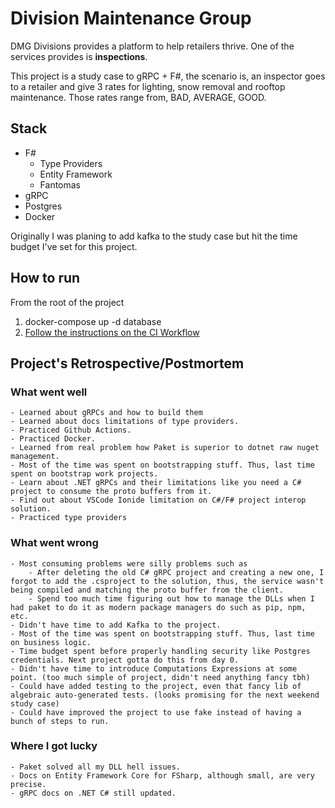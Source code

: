 # Division Maintenance Group

DMG Divisions provides a platform to help retailers thrive.
One of the services provides is **inspections**. 

This project is a study case to gRPC + F#, the scenario is, an inspector goes to a retailer and give 3 rates for lighting, snow removal and rooftop maintenance. Those rates range from, BAD, AVERAGE, GOOD.

## Stack
- F#
    - Type Providers
    - Entity Framework
    - Fantomas
- gRPC
- Postgres
- Docker

Originally I was planing to add kafka to the study case but hit the time budget I've set for this project.

## How to run 

From the root of the project
1. docker-compose up -d database
2. [Follow the instructions on the CI Workflow](https://github.com/Marcos-Costa/dmg/blob/main/.github/workflows/dotnet.yml)

## Project's Retrospective/Postmortem

### What went well
    - Learned about gRPCs and how to build them
    - Learned about docs limitations of type providers.
    - Practiced Github Actions.
    - Practiced Docker.
    - Learned from real problem how Paket is superior to dotnet raw nuget management.
    - Most of the time was spent on bootstrapping stuff. Thus, last time spent on bootstrap work projects.
    - Learn about .NET gRPCs and their limitations like you need a C# project to consume the proto buffers from it.
    - Find out about VSCode Ionide limitation on C#/F# project interop solution.
    - Practiced type providers
### What went wrong
    - Most consuming problems were silly problems such as
        - After deleting the old C# gRPC project and creating a new one, I forgot to add the .csproject to the solution, thus, the service wasn't being compiled and matching the proto buffer from the client.
        - Spend too much time figuring out how to manage the DLLs when I had paket to do it as modern package managers do such as pip, npm, etc.
    - Didn't have time to add Kafka to the project.
    - Most of the time was spent on bootstrapping stuff. Thus, last time on business logic.
    - Time budget spent before properly handling security like Postgres credentials. Next project gotta do this from day 0.
    - Didn't have time to introduce Computations Expressions at some point. (too much simple of project, didn't need anything fancy tbh)
    - Could have added testing to the project, even that fancy lib of algebraic auto-generated tests. (looks promising for the next weekend study case)
    - Could have improved the project to use fake instead of having a bunch of steps to run.
### Where I got lucky
    - Paket solved all my DLL hell issues.
    - Docs on Entity Framework Core for FSharp, although small, are very precise.
    - gRPC docs on .NET C# still updated.


